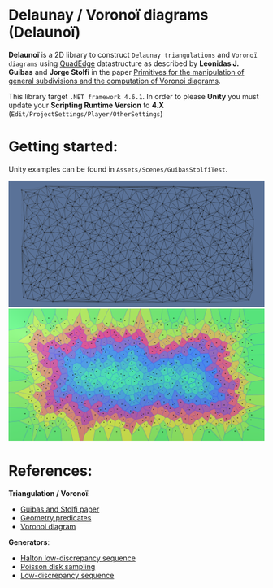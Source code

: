 # Delaunay / Voronoï diagrams (Delaunoï)

**Delaunoï** is a 2D library to construct `Delaunay triangulations` and `Voronoï diagrams`
using [QuadEdge](https://en.wikipedia.org/wiki/Quad-edge) datastructure as described
by **Leonidas J. Guibas** and **Jorge Stolfi** in the paper
[Primitives for the manipulation of general subdivisions and the computation of Voronoi diagrams](https://dl.acm.org/citation.cfm?doid=282918.282923).


This library target `.NET framework 4.6.1`. In order to please **Unity** you must update your
**Scripting Runtime Version** to **4.X** (`Edit/ProjectSettings/Player/OtherSettings`)




# Getting started:

Unity examples can be found in `Assets/Scenes/GuibasStolfiTest`.


![Delaunay edges](Docs/Delaunay_unfilled.PNG)
![Voronoï cells](Docs/Voronoi.PNG)




# References:

**Triangulation / Voronoï**:

  - [Guibas and Stolfi paper](https://dl.acm.org/citation.cfm?doid=282918.282923)
  - [Geometry predicates](https://www.ics.uci.edu/~eppstein/junkyard/)
  - [Voronoi diagram](https://en.wikipedia.org/wiki/Voronoi_diagram)


**Generators**:

  - [Halton low-discrepancy sequence](https://link.springer.com/article/10.1007/BF01386213)
  - [Poisson disk sampling](https://dl.acm.org/citation.cfm?id=1278807)
  - [Low-discrepancy sequence](https://en.wikipedia.org/wiki/Low-discrepancy_sequence)
